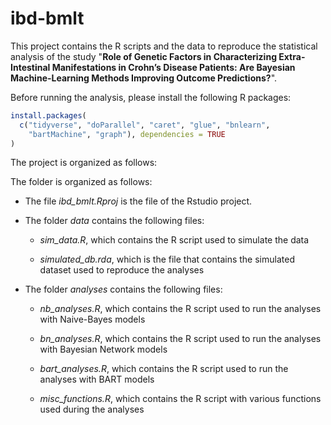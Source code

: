 # ibd-bmlt
This project contains the R scripts and the data to reproduce the
statistical analysis of the study "__Role of Genetic Factors in
Characterizing Extra-Intestinal Manifestations in Crohn’s Disease 
Patients: Are Bayesian Machine-Learning Methods Improving Outcome
Predictions?__".

Before running the analysis, please install the following R packages:

``` r
install.packages(
  c("tidyverse", "doParallel", "caret", "glue", "bnlearn",
    "bartMachine", "graph"), dependencies = TRUE
)
```

The project is organized as follows:

The folder is organized as follows:

- The file _ibd_bmlt.Rproj_ is the file of the Rstudio project.

- The folder _data_ contains the following files:

    * _sim_data.R_, which contains the R script used to simulate the
      data
      
    * _simulated_db.rda_, which is the file that contains the simulated
      dataset used to reproduce the analyses
      
- The folder _analyses_ contains the following files:

    * _nb_analyses.R_, which contains the R script used to run the
      analyses with Naive-Bayes models
      
    * _bn_analyses.R_, which contains the R script used to run the
      analyses with Bayesian Network models
      
    * _bart_analyses.R_, which contains the R script used to run the
      analyses with BART models
      
    * _misc_functions.R_, which contains the R script with 
      various functions used during the analyses
  
